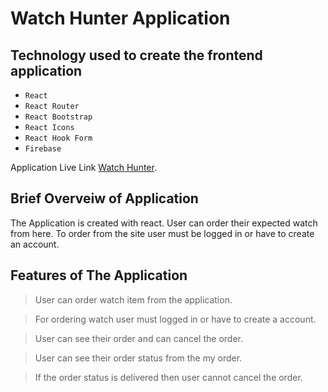 # Watch Hunter Application
## Technology used to create the frontend application
- `React`
- `React Router`
- `React Bootstrap`
- `React Icons`
- `React Hook Form`
- `Firebase`
  
Application Live Link [Watch Hunter](https://khuda-lagse-101.web.app/).

## Brief Overveiw of Application
The Application is created with react. User can order their expected watch from here. To order from the site user must be logged in or have to create an account.

## Features of The Application
> User can order watch item from the application.

> For ordering watch user must logged in or have to create a account.

> User can see their order and can cancel the order.

> User can see their order status from the my order.

> If the order status is delivered then user cannot cancel the order.
